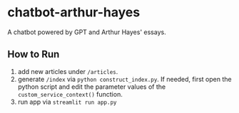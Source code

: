 # chatbot-arthur-hayes

A chatbot powered by GPT and Arthur Hayes' essays.

## How to Run

1. add new articles under `/articles`.
2. generate `/index` via `python construct_index.py`. If needed, first open
   the python script and edit the parameter values of the `custom_service_context()` function.
3. run app via `streamlit run app.py`